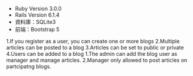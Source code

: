 - Ruby Version 3.0.0
- Rails Version 6.1.4
- 資料庫：SQLite3
- 前端：Bootstrap 5

1.If you register as a user, you can create one or more blogs
2.Multiple articles can be posted to a blog
3.Articles can be set to public or private
4.Users can be added to a blog
  1.The admin can add the blog user as manager and manage articles.
  2.Manager only allowed to post articles on partcipatng blogs.
